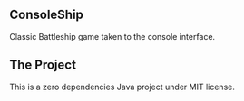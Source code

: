 ## ConsoleShip

Classic Battleship game taken to the console interface.

## The Project

This is a zero dependencies Java project under MIT license.
